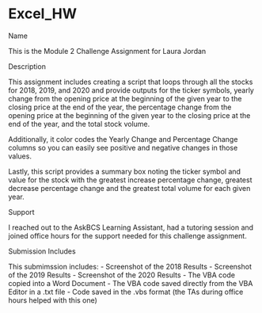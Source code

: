 # Excel_HW

Name

This is the Module 2 Challenge Assignment for Laura Jordan


Description

This assignment includes creating a script that loops through all the stocks for 2018, 2019, and 2020 and provide outputs for the ticker symbols, yearly change from the opening price at the beginning of the given year to the closing price at the end of the year, the percentage change from the opening price at the beginning of the given year to the closing price at the end of the year, and the total stock volume. 

Additionally, it color codes the Yearly Change and Percentage Change columns so you can easily see positive and negative changes in those values.

Lastly, this script provides a summary box noting the ticker symbol and value for the stock with the greatest increase percentage change, greatest decrease percentage change and the greatest total volume for each given year.


Support

I reached out to the AskBCS Learning Assistant, had a tutoring session and joined office hours for the support needed for this challenge assignment.


Submission Includes

This submimssion includes:
    - Screenshot of the 2018 Results
    - Screenshot of the 2019 Results
    - Screenshot of the 2020 Results
    - The VBA code copied into a Word Document
    - The VBA code saved directly from the VBA Editor in a .txt file
    - Code saved in the .vbs format (the TAs during office hours helped with this one)
